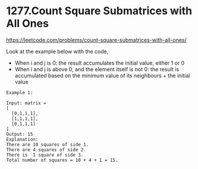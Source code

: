 # 1277.Count Square Submatrices with All Ones

https://leetcode.com/problems/count-square-submatrices-with-all-ones/

Look at the example below with the code,

- When i and j is 0:
  the result accumulates the initial value, either 1 or 0
- When i and j is above 0, and the element itself is not 0:
  the result is accumulated based on the minimum value of its neighbours + the initial value

```
Example 1:

Input: matrix =
[
  [0,1,1,1],
  [1,1,1,1],
  [0,1,1,1]
]
Output: 15
Explanation:
There are 10 squares of side 1.
There are 4 squares of side 2.
There is  1 square of side 3.
Total number of squares = 10 + 4 + 1 = 15.
```

